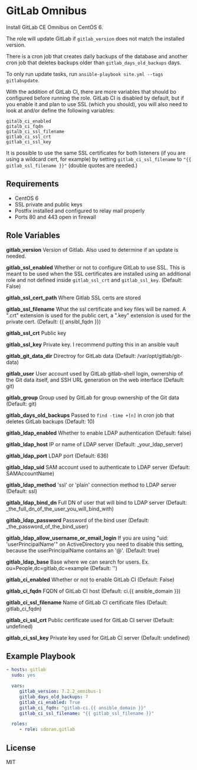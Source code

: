 GitLab Omnibus
========

Install GitLab CE Omnibus on CentOS 6.

The role will update GitLab if `gitlab_version` does not match the installed version.

There is a cron job that creates daily backups of the database and another cron job that deletes backups older than `gitlab_days_old_backups` days.

To only run update tasks, run `ansible-playbook site.yml --tags gitlabupdate`.

With the addition of GitLab CI, there are more variables that should bo configured before running the role. GitLab CI is disabled by default, but if you enable it and plan to use SSL (which you should), you will also need to look at and/or define the following variables:

    gitalb_ci_enabled
    gitalb_ci_fqdn
    gitalb_ci_ssl_filename
    gitlab_ci_ssl_crt
    gitlab_ci_ssl_key

It is possible to use the same SSL certificates for both listeners (if you are using a wildcard cert, for example) by setting `gitlab_ci_ssl_filename` to `"{{ gitlab_ssl_filename }}"` (double quotes are needed.)

Requirements
------------

* CentOS 6
* SSL private and public keys
* Postfix installed and configured to relay mail properly
* Ports 80 and 443 open in firewall

Role Variables
--------------

**gitlab_version**      Version of Gitlab. Also used to determine if an update is needed.

**gitlab_ssl_enabled** Whether or not to configure GitLab to use SSL. This is meant to be used when the SSL certificates are installed using an additional role and not defined inside `gitlab_ssl_crt` and `gitlab_ssl_key`. (Default: False)

**gitlab_ssl_cert_path**       Where Gitlab SSL certs are stored

**gitlab_ssl_filename**     What the ssl certificate and key files will be named. A ".crt" extension is used for the public cert, a ".key" extension is used for the private cert. (Default: {{ ansibl_fqdn }})

**gitlab_ssl_crt**      Public key

**gitlab_ssl_key**      Private key. I recommend putting this in an ansible vault

**gitlab_git_data_dir** Directroy for GitLab data (Default: /var/opt/gitlab/git-data)

**gitlab_user**         User account used by GitLab gitlab-shell login, ownership of the Git data itself, and SSH URL generation on the web interface (Default: git)

**gitlab_group**        Group used by GitLab for  group ownership of the Git data (Default: git)

**gitlab_days_old_backups** Passed to `find -time +[n]` in cron job that deletes GitLab backups (Default: 10)

**gitlab_ldap_enabled**         Whether to enable LDAP authentication (Default: false)

**gitlab_ldap_host**            IP or name of LDAP server (Default: _your_ldap_server)

**gitlab_ldap_port**            LDAP port (Default: 636)

**gitlab_ldap_uid**             SAM account used to authenticate to LDAP server (Default: SAMAccountName)

**gitlab_ldap_method**          'ssl' or 'plain' connection method to LDAP server (Default: ssl)

**gitlab_ldap_bind_dn**         Full DN of user that will bind to LDAP server (Default: _the_full_dn_of_the_user_you_will_bind_with)

**gitlab_ldap_password**        Password of the bind user (Default: _the_password_of_the_bind_user)

**gitlab_ldap_allow_username_or_email_login**       If you are using "uid: 'userPrincipalName'" on ActiveDirectory you need to disable this setting, because the userPrincipalName contains an '@'. (Default: true)

**gitlab_ldap_base**            Base where we can search for users. Ex. ou=People,dc=gitlab,dc=example (Default: '')

**gitlab_ci_enabled**           Whether or not to enable GitLab CI (Default: False)

**gitlab_ci_fqdn**          FQDN of GitLab CI host (Default: ci.{{ ansible_domain }})

**gitlab_ci_ssl_filename** Name of GitLab CI certificate files (Default: gitlab_ci_fqdn) 

**gitlab_ci_ssl_crt**   Public certificate used for GitLab CI server (Default: undefined)

**gitlab_ci_ssl_key**   Private key used for GitLab CI server (Default: undefined)


Example Playbook
----------------

```yaml
- hosts: gitlab
  sudo: yes

  vars:
     gitlab_version: 7.2.2_omnibus-1
     gitlab_days_old_backups: 7
     gitlab_ci_enabled: True
     gitlab_ci_fqdn: "gitlab-ci.{{ ansible_domain }}"
     gitlab_ci_ssl_filename: "{{ gitlab_ssl_filename }}"

  roles:
     - role: sdoran.gitlab
```

License
-------

MIT
